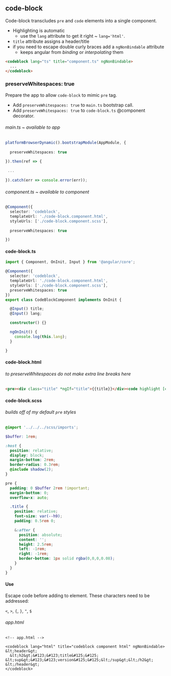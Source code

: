 ## code-block

Code-block transcludes `pre` and `code` elements into a single component.
- Highlighting is automatic
  - use the `lang` attribute to get it right  ~  `lang='html'`. 
- `title` attribute assigns a header/title
- if you need to escape double curly braces add a `ngNonBindable` attribute
    - keeps angular from *binding* or *interpolating* them

```html
<codeblock lang="ts" title="component.ts" ngNonBindable>
  ...
</codeblock>
```

### preserveWhitespaces: true
Prepare the app to allow `code-block` to mimic `pre` tag.  
- Add `preserveWhitespaces: true` to `main.ts` bootstrap call.
- Add `preserveWhitespaces: true` to `code-block.ts` @component decorator.
###### main.ts ~ *available to app*
```ts
platformBrowserDynamic().bootstrapModule(AppModule, {
  
  preserveWhitespaces: true

}).then(ref => {
  
 ...
 
}).catch(err => console.error(err));
```
###### component.ts ~ *available to component*
```ts
@Component({
  selector: 'codeblock',
  templateUrl: './code-block.component.html',
  styleUrls: ['./code-block.component.scss'], 
  
  preserveWhitespaces: true

})
```

#### code-block.ts
```ts
import { Component, OnInit, Input } from '@angular/core';

@Component({
  selector: 'codeblock',
  templateUrl: './code-block.component.html',
  styleUrls: ['./code-block.component.scss'], 
  preserveWhitespaces: true
})
export class CodeBlockComponent implements OnInit {

  @Input() title;
  @Input() lang;

  constructor() {}

  ngOnInit() {
    console.log(this.lang);
  }

}
```

#### code-block.html
###### *to preserveWhitespaces do not make extra line breaks here*
```html
<pre><div class="title" *ngIf="title">{{title}}</div><code highlight [class]="lang"><ng-content></ng-content></code></pre>
```


#### code-block.scss 
###### *builds off of my default `pre` styles*
```scss
@import '../../../scss/imports';

$buffer: 1rem;

:host {  
  position: relative;
  display: block;
  margin-bottom: 2rem;
  border-radius: 0.3rem;
  @include shadow(2);
}

pre {
  padding: 0 $buffer 2rem !important;
  margin-bottom: 0;
  overflow-x: auto;

  .title {
    position: relative;
    font-size: var(--h9);
    padding: 0.5rem 0;

    &:after {
      position: absolute;
      content: '';
      height: 2.5rem;
      left: -1rem;
      right: -1rem;
      border-bottom: 1px solid rgba(0,0,0,0.08);
    }
  } 
}
```

#### Use
Escape code before adding to element.  These characters need to be addressed:

`<`, `>`, `{`, `}`, `"`, `$`

###### *app.html*
```
<!-- app.html -->

<codeblock lang="html" title="codeblock component html" ngNonBindable>
&lt;header&gt;
  &lt;h2&gt;&#123;&#123;title&#125;&#125; &lt;sup&gt;&#123;&#123;version&#125;&#125;&lt;/sup&gt;&lt;/h2&gt;
&lt;/header&gt;
</codeblock>
```

